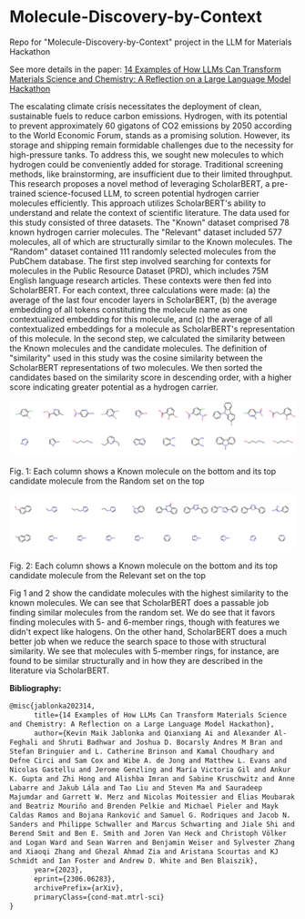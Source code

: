 # Molecule-Discovery-by-Context
Repo for "Molecule-Discovery-by-Context" project in the LLM for Materials Hackathon

See more details in the paper: [14 Examples of How LLMs Can Transform Materials Science and Chemistry: A Reflection on a Large Language Model Hackathon](https://arxiv.org/abs/2306.06283)

The escalating climate crisis necessitates the deployment of clean, sustainable fuels to reduce carbon emissions. Hydrogen, with its potential to prevent approximately 60 gigatons of CO2 emissions by 2050 according to the World Economic Forum, stands as a promising solution. However, its storage and shipping remain formidable challenges due to the necessity for high-pressure tanks. To address this, we sought new molecules to which hydrogen could be conveniently added for storage. Traditional screening methods, like brainstorming, are insufficient due to their limited throughput. This research proposes a novel method of leveraging ScholarBERT, a pre-trained science-focused LLM, to screen potential hydrogen carrier molecules efficiently. This approach utilizes ScholarBERT's ability to understand and relate the context of scientific literature. The data used for this study consisted of three datasets. The "Known" dataset comprised 78 known hydrogen carrier molecules. The "Relevant" dataset included 577 molecules, all of which are structurally similar to the Known molecules. The "Random" dataset contained 111 randomly selected molecules from the PubChem database.
The first step involved searching for contexts for molecules in the Public Resource Dataset (PRD), which includes 75M English language research articles. These contexts were then fed into ScholarBERT. For each context, three calculations were made: (a) the average of the last four encoder layers in ScholarBERT, (b) the average embedding of all tokens constituting the molecule name as one contextualized embedding for this molecule, and (c) the average of all contextualized embeddings for a molecule as ScholarBERT's representation of this molecule.
In the second step, we calculated the similarity between the Known molecules and the candidate molecules. The definition of "similarity" used in this study was the cosine similarity between the ScholarBERT representations of two molecules. We then sorted the candidates based on the similarity score in descending order, with a higher score indicating greater potential as a hydrogen carrier.

![Known vs Random molecules](figures/molecule_random.png)

Fig. 1: Each column shows a Known molecule on the bottom and its top candidate molecule from the Random set on the top

![Known vs Relevent molecules](figures/molecule_relevant.png)

Fig. 2: Each column shows a Known molecule on the bottom and its top candidate molecule from the Relevant set on the top

Fig 1 and 2 show the candidate molecules with the highest similarity to the known molecules. We can see that ScholarBERT does a passable job finding similar molecules from the random set. We do see that it favors finding molecules with 5- and 6-member rings, though with features we didn't expect like halogens. On the other hand, ScholarBERT does a much better job when we reduce the search space to those with structural similarity. We see that molecules with 5-member rings, for instance, are found to be similar structurally and in how they are described in the literature via ScholarBERT.


**Bibliography:**
```
@misc{jablonka202314,
      title={14 Examples of How LLMs Can Transform Materials Science and Chemistry: A Reflection on a Large Language Model Hackathon}, 
      author={Kevin Maik Jablonka and Qianxiang Ai and Alexander Al-Feghali and Shruti Badhwar and Joshua D. Bocarsly Andres M Bran and Stefan Bringuier and L. Catherine Brinson and Kamal Choudhary and Defne Circi and Sam Cox and Wibe A. de Jong and Matthew L. Evans and Nicolas Gastellu and Jerome Genzling and María Victoria Gil and Ankur K. Gupta and Zhi Hong and Alishba Imran and Sabine Kruschwitz and Anne Labarre and Jakub Lála and Tao Liu and Steven Ma and Sauradeep Majumdar and Garrett W. Merz and Nicolas Moitessier and Elias Moubarak and Beatriz Mouriño and Brenden Pelkie and Michael Pieler and Mayk Caldas Ramos and Bojana Ranković and Samuel G. Rodriques and Jacob N. Sanders and Philippe Schwaller and Marcus Schwarting and Jiale Shi and Berend Smit and Ben E. Smith and Joren Van Heck and Christoph Völker and Logan Ward and Sean Warren and Benjamin Weiser and Sylvester Zhang and Xiaoqi Zhang and Ghezal Ahmad Zia and Aristana Scourtas and KJ Schmidt and Ian Foster and Andrew D. White and Ben Blaiszik},
      year={2023},
      eprint={2306.06283},
      archivePrefix={arXiv},
      primaryClass={cond-mat.mtrl-sci}
}
```
